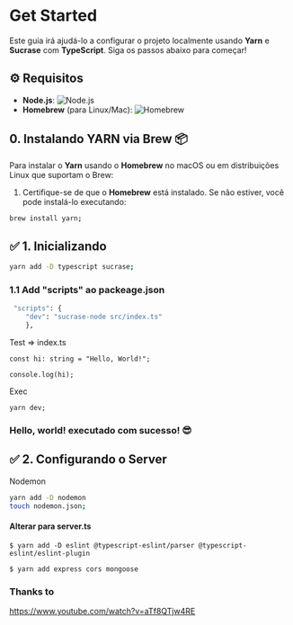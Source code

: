 #  Get Started

Este guia irá ajudá-lo a configurar o projeto localmente usando **Yarn** e **Sucrase** com **TypeScript**. Siga os passos abaixo para começar!

## ⚙️ Requisitos

- **Node.js**: ![Node.js](https://img.shields.io/badge/-v14+-339933?logo=node.js&logoColor=white)
- **Homebrew** (para Linux/Mac): ![Homebrew](https://img.shields.io/badge/-Homebrew-FF7139?logo=homebrew&logoColor=white)

## 0. Instalando YARN via Brew 📦

Para instalar o **Yarn** usando o **Homebrew** no macOS ou em distribuições Linux que suportam o Brew:

1. Certifique-se de que o **Homebrew** está instalado. Se não estiver, você pode instalá-lo executando:

```zsh
brew install yarn;
```

## ✅ 1. Inicializando

```zsh
yarn add -D typescript sucrase;
```

### 1.1 Add "scripts" ao packeage.json
```zsh
 "scripts": {
    "dev": "sucrase-node src/index.ts"
    },
```
Test => index.ts
```
const hi: string = "Hello, World!";

console.log(hi);
```
Exec 
```
yarn dev;
```
### Hello, world! executado com sucesso! 😎

## ✅ 2. Configurando o Server

Nodemon
```zsh
yarn add -D nodemon
touch nodemon.json;
```

#### Alterar para server.ts

```
$ yarn add -D eslint @typescript-eslint/parser @typescript-eslint/eslint-plugin
```

```
$ yarn add express cors mongoose
```

### Thanks to

https://www.youtube.com/watch?v=aTf8QTjw4RE

